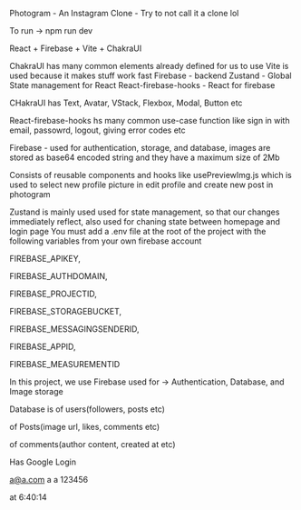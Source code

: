 Photogram - An Instagram Clone - Try to not call it a clone lol

To run -> npm run dev

React + Firebase + Vite + ChakraUI

ChakraUI has many common elements already defined for us to use
Vite is used because it makes stuff work fast
Firebase - backend
Zustand - Global State management for React
React-firebase-hooks - React for firebase

CHakraUI has Text, Avatar, VStack, Flexbox, Modal, Button etc

React-firebase-hooks hs many common use-case function like sign in with email, passowrd, logout, giving error codes etc

Firebase - used for authentication, storage, and database, images are stored as base64 encoded string and they have a maximum size of 2Mb

Consists of reusable components and hooks like usePreviewImg.js which is used to select new profile picture in edit profile and create new post in photogram

Zustand is mainly used used for state management, so that our changes immediately reflect, also used for chaning state between homepage and login page 
You must add a .env file at the root of the project with the following variables from your own firebase account

FIREBASE_APIKEY,

FIREBASE_AUTHDOMAIN,

FIREBASE_PROJECTID,

FIREBASE_STORAGEBUCKET,

FIREBASE_MESSAGINGSENDERID,

FIREBASE_APPID,

FIREBASE_MEASUREMENTID

In this project, we use Firebase used for -> Authentication, Database, and Image storage

Database is of users(followers, posts etc)

of Posts(image url, likes, comments etc)

of comments(author content, created at etc)

Has Google Login

a@a.com a a 123456

at 6:40:14